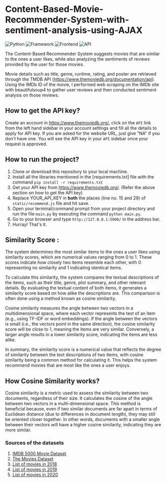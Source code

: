 # Content-Based-Movie-Recommender-System-with-sentiment-analysis-using-AJAX

![Python](https://img.shields.io/badge/Python-3.8-blueviolet)
![Framework](https://img.shields.io/badge/Framework-Flask-red)
![Frontend](https://img.shields.io/badge/Frontend-HTML/CSS/JS-green)
![API](https://img.shields.io/badge/API-TMDB-fcba03)

The Content-Based Recommender System suggests movies that are similar to the ones a user likes, while also analyzing the sentiments of reviews provided by the user for those movies.

Movie details such as title, genre, runtime, rating, and poster are retrieved through the TMDB API (https://www.themoviedb.org/documentation/api). Using the IMDb ID of the movie, I performed web scraping on the IMDb site with beautifulsoup4 to gather user reviews and then conducted sentiment analysis on those reviews.

## How to get the API key?

Create an account in https://www.themoviedb.org/, click on the `API` link from the left hand sidebar in your account settings and fill all the details to apply for API key. If you are asked for the website URL, just give "NA" if you don't have one. You will see the API key in your `API` sidebar once your request is approved.

## How to run the project?

1. Clone or download this repository to your local machine.
2. Install all the libraries mentioned in the [requirements.txt] file with the command `pip install -r requirements.txt`
3. Get your API key from https://www.themoviedb.org/. (Refer the above section on how to get the API key)
3. Replace YOUR_API_KEY in **both** the places (line no. 15 and 29) of `static/recommend.js` file and hit save.
4. Open your terminal/command prompt from your project directory and run the file `main.py` by executing the command `python main.py`.
5. Go to your browser and type `http://127.0.0.1:5000/` in the address bar.
6. Hurray! That's it.

## Similarity Score : 

   The system determines the most similar items to the ones a user likes using similarity scores, which are numerical values ranging from 0 to 1. These scores indicate how closely two items resemble each other, with 0 representing no similarity and 1 indicating identical items.

To calculate this similarity, the system compares the textual descriptions of the items, such as their title, genre, plot summary, and other relevant details. By evaluating the textual content of both items, it generates a similarity score based on how alike the descriptions are. This comparison is often done using a method known as cosine similarity.

Cosine similarity measures the angle between two vectors in a multidimensional space, where each vector represents the text of an item (e.g., using TF-IDF or word embeddings). If the angle between the vectors is small (i.e., the vectors point in the same direction), the cosine similarity score will be close to 1, meaning the items are very similar. Conversely, a larger angle results in a lower similarity score, indicating the items are less alike.

In summary, the similarity score is a numerical value that reflects the degree of similarity between the text descriptions of two items, with cosine similarity being a common method for calculating it. This helps the system recommend movies that are most like the ones a user enjoys.
   
## How Cosine Similarity works?
 Cosine similarity is a metric used to assess the similarity between two documents, regardless of their size. It calculates the cosine of the angle between two vectors in a multi-dimensional space. This method is beneficial because, even if two similar documents are far apart in terms of Euclidean distance (due to differences in document length), they may still be oriented closer together. In other words, documents with a smaller angle between their vectors will have a higher cosine similarity, indicating they are more similar.

### Sources of the datasets 

1. [IMDB 5000 Movie Dataset](https://www.kaggle.com/carolzhangdc/imdb-5000-movie-dataset)
2. [The Movies Dataset](https://www.kaggle.com/rounakbanik/the-movies-dataset)
3. [List of movies in 2018](https://en.wikipedia.org/wiki/List_of_American_films_of_2018)
4. [List of movies in 2019](https://en.wikipedia.org/wiki/List_of_American_films_of_2019)
5. [List of movies in 2020](https://en.wikipedia.org/wiki/List_of_American_films_of_2020)


